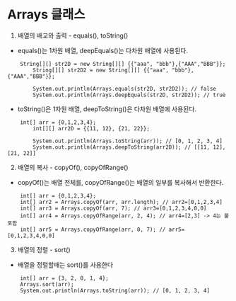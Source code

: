 # Arrays 클래스

1. 배열의 배교와 출력 - equals(), toString()

- equals()는 1차원 배열, deepEquals()는 다차원 배열에 사용된다.
```
    String[][] str2D = new String[][] {{"aaa", "bbb"},{"AAA","BBB"}};
		String[][] str2D2 = new String[][] {{"aaa", "bbb"},{"AAA","BBB"}};

		System.out.println(Arrays.equals(str2D, str2D2)); // false
		System.out.println(Arrays.deepEquals(str2D, str2D2)); // true
```


- toString()은 1차원 배열, deepToString()은 다차원 배열에 사용된다.
```
    int[] arr = {0,1,2,3,4};
		int[][] arr2D = {{11, 12}, {21, 22}};
		
		System.out.println(Arrays.toString(arr)); // [0, 1, 2, 3, 4]
		System.out.println(Arrays.deepToString(arr2D)); // [[11, 12], [21, 22]]
```


2. 배열의 복사 - copyOf(), copyOfRange()

- copyOf()는 배열 전체를, copyOfRange()는 배열의 일부를 복사해서 반환한다.
```
    int[] arr = {0,1,2,3,4};
    int[] arr2 = Arrays.copyOf(arr, arr.length); // arr2=[0,1,2,3,4]
    int[] arr3 = Arrays.copyOf(arr, 7); // arr3=[0,1,2,3,4,0,0]
    int[] arr4 = Arrays.copyOfRange(arr, 2, 4); // arr4=[2,3] -> 4는 불포함
    int[] arr5 = Arrays.copyOfRange(arr, 0, 7); // arr5=[0,1,2,3,4,0,0]
```


3. 배열의 정렬 - sort()

- 배열을 정렬할때는 sort()를 사용한다
```
    int[] arr = {3, 2, 0, 1, 4};
    Arrays.sort(arr);
    System.out.println(Arrays.toString(arr)); // [0, 1, 2, 3, 4]
```
